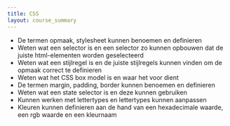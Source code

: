 ```yaml
---
title: CSS
layout: course_summary
---
```


 - De termen opmaak, stylesheet kunnen benoemen en definieren
 - Weten wat een selector is en een selector zo kunnen opbouwen dat de juiste html-elementen worden geselecteerd
 - Weten wat een stijlregel is en de juiste stijlregels kunnen vinden om de opmaak correct te definieren
 - Weten wat het CSS box model is en waar het voor dient
 - De termen margin, padding, border kunnen benoemen en definieren
 - Weten wat een state selector is en deze kunnen gebruiken
 - Kunnen werken met lettertypes en lettertypes kunnen aanpassen
 - Kleuren kunnen definieren aan de hand van een hexadecimale waarde, een rgb waarde en een kleurnaam
